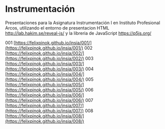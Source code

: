 # Instrumentación
Presentaciones para la Asignatura Instrumentación I en Instituto Profesional Arcos, utilizando el entorno de presentacion HTML http://lab.hakim.se/reveal-js/ y la libreria de JavaScript https://p5js.org/

001 [https://felixpinok.github.io/insia/001/](https://felixpinok.github.io/insia/001/)
002 [https://felixpinok.github.io/insia/002/](https://felixpinok.github.io/insia/002/)
003 [https://felixpinok.github.io/insia/003/](https://felixpinok.github.io/insia/003/)
004 [https://felixpinok.github.io/insia/004/](https://felixpinok.github.io/insia/004/)
005 [https://felixpinok.github.io/insia/005/](https://felixpinok.github.io/insia/005/)
006 [https://felixpinok.github.io/insia/006/](https://felixpinok.github.io/insia/006/)
007 [https://felixpinok.github.io/insia/007/](https://felixpinok.github.io/insia/007/)
008 [https://felixpinok.github.io/insia/008/](https://felixpinok.github.io/insia/008/)
